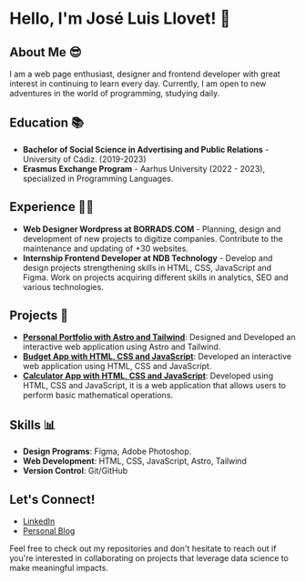 # Hello, I'm José Luis Llovet! 👋

## About Me :sunglasses:
I am a web page enthusiast, designer and frontend developer with great interest in continuing to learn every day. Currently, I am open to new adventures in the world of programming, studying daily.

## Education :books:
- **Bachelor of Social Science in Advertising and Public Relations** - University of Cádiz. (2019-2023)
- **Erasmus Exchange Program** - Aarhus University (2022 - 2023), specialized in Programming Languages.


## Experience :technologist:
- **Web Designer Wordpress at BORRADS.COM** - Planning, design and development of new projects to digitize companies. Contribute to the maintenance and updating of +30 websites.
- **Internship Frontend Developer at NDB Technology** - Develop and design projects strengthening skills in HTML, CSS, JavaScript and Figma. Work on projects acquiring different skills in analytics, SEO and various technologies.


## Projects :file_folder:
- **[Personal Portfolio with Astro and Tailwind](https://github.com/joseluisllovet/My-Portfolio-Web)**: Designed and Developed an interactive web application using Astro and Tailwind.
- **[Budget App with HTML, CSS and JavaScript](https://github.com/joseluisllovet/Budget-App)**: Developed an interactive web application using HTML, CSS and JavaScript.
- **[Calculator App with HTML, CSS and JavaScript](https://github.com/joseluisllovet/Calculator-App)**: Developed using HTML, CSS and JavaScript, it is a web application that allows users to perform basic mathematical operations.

## Skills 📊
- **Design Programs**: Figma, Adobe Photoshop.
- **Web Development**: HTML, CSS, JavaScript, Astro, Tailwind
- **Version Control**: Git/GitHub


## Let's Connect!
- [LinkedIn](https://www.linkedin.com/in/joseluisllr25/)
- [Personal Blog](https://joseluisllovet.com/)

Feel free to check out my repositories and don't hesitate to reach out if you're interested in collaborating on projects that leverage data science to make meaningful impacts.
